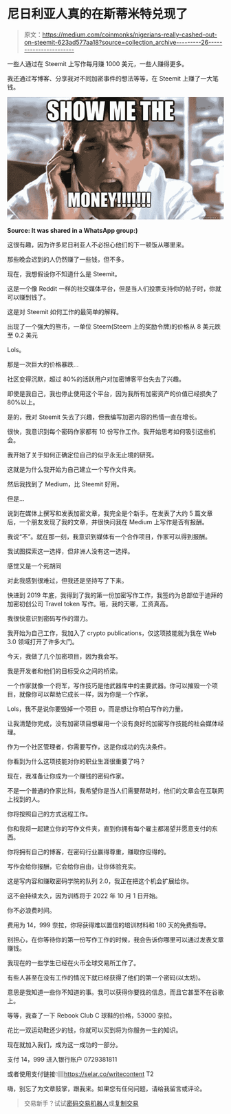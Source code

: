 # 尼日利亚人真的在斯蒂米特兑现了

> 原文：<https://medium.com/coinmonks/nigerians-really-cashed-out-on-steemit-623ad577aa18?source=collection_archive---------26----------------------->

一些人通过在 Steemit 上写作每月赚 1000 美元，一些人赚得更多。

我还通过写博客、分享我对不同加密事件的想法等等，在 Steemit 上赚了一大笔钱。

![](img/2463d33ce1e4af1608f6c1d8345b5d6e.png)

**Source: It was shared in a WhatsApp group:)**

这很有趣，因为许多尼日利亚人不必担心他们的下一顿饭从哪里来。

那些晚会迟到的人仍然赚了一些钱，但不多。

现在，我想假设你不知道什么是 Steemit。

这是一个像 Reddit 一样的社交媒体平台，但是当人们投票支持你的帖子时，你就可以赚到钱了。

这是对 Steemit 如何工作的最简单的解释。

出现了一个强大的熊市，一单位 Steem(Steem 上的奖励令牌)的价格从 8 美元跌至 0.2 美元

Lols。

那是一次巨大的价格暴跌…

社区变得沉默，超过 80%的活跃用户对加密博客平台失去了兴趣。

即使是我自己，我也停止使用这个平台，因为我所有加密资产的价值已经损失了 80%以上。

是的，我对 Steemit 失去了兴趣，但我编写加密内容的热情一直在增长。

很快，我意识到每个密码作家都有 10 份写作工作。我开始思考如何吸引这些机会。

我开始了关于如何正确定位自己的似乎永无止境的研究。

这就是为什么我开始为自己建立一个写作文件夹。

然后我找到了 Medium，比 Steemit 好用。

但是…

说到在媒体上撰写和发表加密文章，我完全是个新手。在发表了大约 5 篇文章后，一个朋友发现了我的文章，并很快问我在 Medium 上写作是否有报酬。

我说“不”。就在那一刻，我意识到媒体有一个合作项目，作家可以得到报酬。

我试图探索这一选择，但非洲人没有这一选择。

感觉又是一个死胡同

对此我感到很难过，但我还是坚持写了下来。

快进到 2019 年底，我得到了我的第一份加密写作工作，我签约为总部位于迪拜的加密初创公司 Travel token 写作。哦，我的天哪，工资真高。

我很快意识到密码写作的潜力。

我开始为自己工作，我加入了 crypto publications，仅这项技能就为我在 Web 3.0 领域打开了许多大门。

今天，我做了几个加密项目，因为我会写。

我是开发者和他们的目标受众之间的桥梁。

一个作家就像一个将军，写作技巧是他武器库中的主要武器。你可以摧毁一个项目，就像你可以帮助它成长一样，因为你是一个作家。

Lols，我不是说你要毁掉一个项目 o，而是想让你明白写作的力量。

让我清楚你完成，没有加密项目想雇用一个没有良好的加密写作技能的社会媒体经理。

作为一个社区管理者，你需要写作，这是你成功的先决条件。

你看到为什么这项技能对你的职业生涯很重要了吗？

现在，我准备让你成为一个赚钱的密码作家。

不是一个普通的作家比科，我希望你是当人们需要帮助时，他们的文章会在互联网上找到的人。

你将按照自己的方式远程工作。

你和我将一起建立你的写作文件夹，直到你拥有每个雇主都渴望并愿意支付的东西。

你将拥有自己的博客，在密码行业赢得尊重，赚取你应得的。

写作会给你报酬，它会给你自由，让你体验充实。

这是写内容和赚取密码学院的队列 2.0，我正在把这个机会扩展给你。

这不会持续太久，因为训练将于 2022 年 10 月 1 日开始。

你不必浪费时间。

费用为 14，999 奈拉，你将获得难以置信的培训材料和 180 天的免费指导。

别担心，在你等待你的第一份写作工作的时候，我会告诉你哪里可以通过发表文章赚钱。

我现在的一些学生已经在火币全球交易所工作了。

有些人甚至在没有工作的情况下就已经获得了他们的第一个密码(以太坊)。

意思是我知道一些你不知道的事。我可以获得你要找的信息，而且它甚至不在谷歌上。

等等，我查了一下 Rebook Club C 球鞋的价格，53000 奈拉。

花比一双运动鞋还少的钱，你就可以买到将为你服务一生的知识。

现在就加入我们，成为这一成功的一部分。

支付 14，999 进入银行账户 0729381811

或者使用支付链接👇🏽https://selar.co/writecontent
T2

嗨，别忘了为文章鼓掌，跟我来。如果您有任何问题，请给我留言或评论。

> 交易新手？试试[密码交易机器人](/coinmonks/crypto-trading-bot-c2ffce8acb2a)或[复制交易](/coinmonks/top-10-crypto-copy-trading-platforms-for-beginners-d0c37c7d698c)